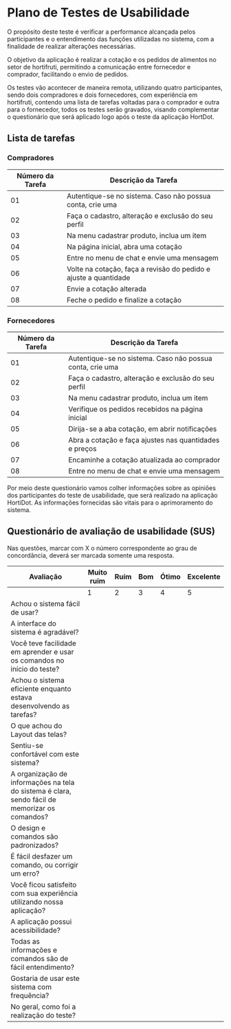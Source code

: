 # Plano de Testes de Usabilidade

O propósito deste teste é verificar a performance alcançada pelos participantes e o entendimento das funções utilizadas no sistema, com a finalidade de realizar alterações necessárias.

O objetivo da aplicação é realizar a cotação e os pedidos de alimentos no setor de hortifruti, permitindo a comunicação entre fornecedor e comprador, facilitando o envio de pedidos.

Os testes vão acontecer de maneira remota, utilizando quatro participantes, sendo dois compradores e dois fornecedores, com experiência em hortifruti, contendo uma lista de tarefas voltadas para o comprador e outra para o fornecedor, todos os testes serão gravados, visando complementar o questionário que será aplicado logo após o teste da aplicação HortDot.

## Lista de tarefas

### Compradores

| Número da Tarefa | Descrição da Tarefa                                              |
| ---------------- | ---------------------------------------------------------------- |
| 01               | Autentique-se no sistema. Caso não possua conta, crie uma        |
| 02               | Faça o cadastro, alteração e exclusão do seu perfil              |
| 03               | Na menu cadastrar produto, inclua um item                        |
| 04               | Na página inicial, abra uma cotação                              |
| 05               | Entre no menu de chat e envie uma mensagem                       |
| 06               | Volte na cotação, faça a revisão do pedido e ajuste a quantidade |
| 07               | Envie a cotação alterada                                         |
| 08               | Feche o pedido e finalize a cotação                              |

### Fornecedores

| Número da Tarefa | Descrição da Tarefa                                       |
| ---------------- | --------------------------------------------------------- |
| 01               | Autentique-se no sistema. Caso não possua conta, crie uma |
| 02               | Faça o cadastro, alteração e exclusão do seu perfil       |
| 03               | Na menu cadastrar produto, inclua um item                 |
| 04               | Verifique os pedidos recebidos na página inicial          |
| 05               | Dirija-se a aba cotação, em abrir notificações            |
| 06               | Abra a cotação e faça ajustes nas quantidades e preços    |
| 07               | Encaminhe a cotação atualizada ao comprador               |
| 08               | Entre no menu de chat e envie uma mensagem                |

Por meio deste questionário vamos colher informações sobre as opiniões dos participantes do teste de usabilidade, que será realizado na aplicação HortiDot. As informações fornecidas são vitais para o aprimoramento do sistema.

## Questionário de avaliação de usabilidade (SUS)

Nas questões, marcar com X o número correspondente ao grau de concordância, deverá ser marcada somente uma resposta.

| Avaliação                                                | Muito ruim | Ruim | Bom | Ótimo | Excelente |
| -------------------------------------------------------- | ---------- | ---- | --- | ----- | --------- |
|                                                          | 1          | 2    | 3   | 4     | 5         |
| Achou o sistema fácil de usar?                           |            |      |     |       |           |
| A interface do sistema é agradável?                      |            |      |     |       |           |
| Você teve facilidade em aprender e usar os comandos no início do teste? |           |      |     |      |          |
| Achou o sistema eficiente enquanto estava desenvolvendo as tarefas? |            |      |     |       |           |
| O que achou do Layout das telas?                         |            |      |     |       |           |
| Sentiu-se confortável com este sistema?                  |            |      |     |       |           |
| A organização de informações na tela do sistema é clara, sendo fácil de memorizar os comandos? |            |      |     |       |           |
| O design e comandos são padronizados?                    |            |      |     |       |           |
| É fácil desfazer um comando, ou corrigir um erro?        |            |      |     |       |           |
| Você ficou satisfeito com sua experiência utilizando nossa aplicação? |            |      |     |       |           |
| A aplicação possui acessibilidade?                       |            |      |     |       |           |
| Todas as informações e comandos são de fácil entendimento? |            |      |     |       |           |
| Gostaria de usar este sistema com frequência?            |            |      |     |       |           |
| No geral, como foi a realização do teste?                |            |      |     |       |           |

